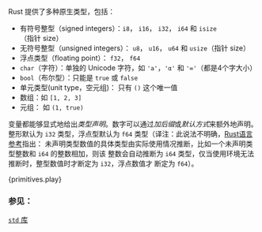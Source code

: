 Rust 提供了多种原生类型，包括：

* 有符号整型（signed integers）：`i8`， `i16`， `i32`， `i64` 和 `isize`（指针 size）
* 无符号整型（unsigned integers）： `u8`， `u16`， `u64` 和 `usize`（指针 size）
* 浮点类型（floating point）： `f32`， `f64`
* `char`（字符）：单独的 Unicode 字符，如 `'a'`，`'α'` 和 `'∞'`（都是4个字大小）
* `bool`（布尔型）：只能是 `true` 或 `false`
* 单元类型(unit type，空元组)： 只有 `()` 这个唯一值
* 数组：如 `[1, 2, 3]`
* 元组： 如 `(1, true)`

变量都能够显式地给出*类型声明*。数字可以通过*加后缀*或*默认方式*来额外地声明。整形默认为
`i32` 类型，浮点型默认为 `f64` 类型（译注：此说法不明确，[Rust语言参考][reference]指出：
未声明类型数值的具体类型由实际使用情况推断，比如一个未声明类型整数和 `i64` 的整数相加，则该
整数会自动推断为 `i64` 类型，仅当使用环境无法推断时，整型数值时才断定为 `i32`，浮点数值才
断定为 `f64`）。

{primitives.play}

### 参见：

[`std` 库][std]

[std]: http://doc.rust-lang.org/std/
[reference]: http://doc.rust-lang.org/reference.html#number-literals
